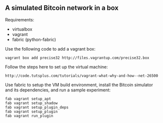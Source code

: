 A simulated Bitcoin network in a box
--

Requirements:
-    virtualbox
-    vagrant
-    fabric (python-fabric)

Use the following code to add a vagrant box:

    vagrant box add precise32 http://files.vagrantup.com/precise32.box

Follow the steps here to set up the virtual machine:

    http://code.tutsplus.com/tutorials/vagrant-what-why-and-how--net-26500

Use fabric to setup the VM build environment, install the Bitcoin simulator and its dependencies, and run a sample experiment:

    fab vagrant setup_apt
    fab vagrant setup_shadow
    fab vagrant setup_plugin_deps    
    fab vagrant setup_plugin
    fab vagrant run_plugin
